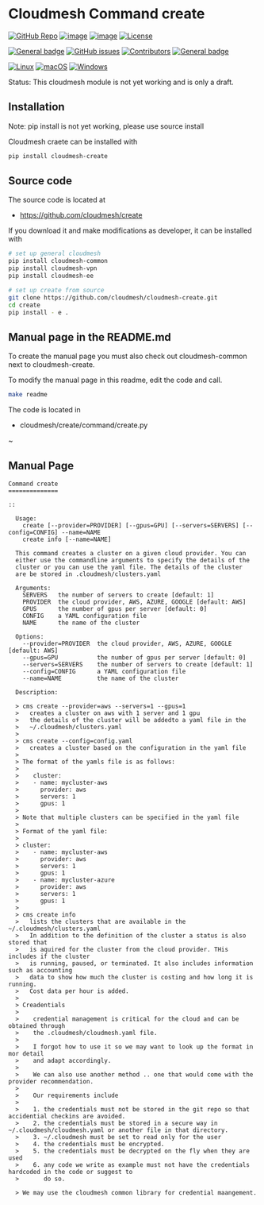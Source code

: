 # Cloudmesh Command create

[![GitHub Repo](https://img.shields.io/badge/github-repo-green.svg)](https://github.com/cloudmesh/cloudmesh-create)
[![image](https://img.shields.io/pypi/pyversions/cloudmesh-create.svg)](https://pypi.org/project/cloudmesh-create)
[![image](https://img.shields.io/pypi/v/cloudmesh-create.svg)](https://pypi.org/project/cloudmesh-create/)
[![License](https://img.shields.io/badge/License-Apache%202.0-blue.svg)](https://opensource.org/licenses/Apache-2.0)

[![General badge](https://img.shields.io/badge/Status-Production-<COLOR>.svg)](https://shields.io/)
[![GitHub issues](https://img.shields.io/github/issues/cloudmesh/cloudmesh-create.svg)](https://github.com/cloudmesh/cloudmesh-create/issues)
[![Contributors](https://img.shields.io/github/contributors/cloudmesh/cloudmesh-create.svg)](https://github.com/cloudmesh/cloudmesh-create/graphs/contributors)
[![General badge](https://img.shields.io/badge/Other-repos-<COLOR>.svg)](https://github.com/cloudmesh/cloudmesh)


[![Linux](https://img.shields.io/badge/OS-Linux-orange.svg)](https://www.linux.org/)
[![macOS](https://img.shields.io/badge/OS-macOS-lightgrey.svg)](https://www.apple.com/macos)
[![Windows](https://img.shields.io/badge/OS-Windows-blue.svg)](https://www.microsoft.com/windows)

Status: This cloudmesh module is not yet working and is only a draft.

## Installation

Note: pip install is not yet working, please use source install

Cloudmesh craete can be installed with  

```bash
pip install cloudmesh-create
```

## Source code 

The source code is located at

* <https://github.com/cloudmesh/create>

If you download it and make modifications as developer, it can be installed with 

```bash
# set up general cloudmesh
pip install cloudmesh-common
pip install cloudmesh-vpn
pip install cloudmesh-ee

# set up create from source
git clone https://github.com/cloudmesh/cloudmesh-create.git
cd create
pip install - e .
```

## Manual page in the README.md

To create the manual page  you must also check out cloudmesh-common next to cloudmesh-create.

To modify the manual page in this readme, edit the code and call. 

```bash
make readme
```

The code is located in 

* cloudmesh/create/command/create.py

~

## Manual Page

<!-- START-MANUAL -->
```
Command create
==============

::

  Usage:
    create [--provider=PROVIDER] [--gpus=GPU] [--servers=SERVERS] [--config=CONFIG] --name=NAME
    create info [--name=NAME]

  This command creates a cluster on a given cloud provider. You can 
  either use the commandline arguments to specify the details of the 
  cluster or you can use the yaml file. The details of the cluster 
  are be stored in .cloudmesh/clusters.yaml

  Arguments:
    SERVERS   the number of servers to create [default: 1]
    PROVIDER  the cloud provider, AWS, AZURE, GOOGLE [default: AWS]
    GPUS      the number of gpus per server [default: 0]
    CONFIG    a YAML configuration file
    NAME      the name of the cluster

  Options:
    --provider=PROVIDER  the cloud provider, AWS, AZURE, GOOGLE [default: AWS]
    --gpus=GPU           the number of gpus per server [default: 0]
    --servers=SERVERS    the number of servers to create [default: 1]
    --config=CONFIG      a YAML configuration file
    --name=NAME          the name of the cluster

  Description:

  > cms create --provider=aws --servers=1 --gpus=1
  >   creates a cluster on aws with 1 server and 1 gpu
  >   the details of the cluster will be addedto a yaml file in the 
  >   ~/.cloudmesh/clusters.yaml 
  >
  > cms create --config=config.yaml
  >   creates a cluster based on the configuration in the yaml file
  >
  > The format of the yamls file is as follows: 
  >
  >    cluster:
  >    - name: mycluster-aws
  >      provider: aws
  >      servers: 1
  >      gpus: 1
  >
  > Note that multiple clusters can be specified in the yaml file
  >
  > Format of the yaml file:
  >
  > cluster:
  >    - name: mycluster-aws
  >      provider: aws
  >      servers: 1
  >      gpus: 1
  >    - name: mycluster-azure
  >      provider: aws
  >      servers: 1
  >      gpus: 1
  >
  > cms create info
  >   lists the clusters that are available in the ~/.cloudmesh/clusters.yaml
  >   In addition to the definition of the cluster a status is also stored that 
  >   is aquired for the cluster from the cloud provider. THis includes if the cluster 
  >   is running, paused, or terminated. It also includes information such as accounting 
  >   data to show how much the cluster is costing and how long it is running.
  >   Cost data per hour is added.
  >
  > Creadentials
  > 
  >    credential management is critical for the cloud and can be obtained through 
  >    the .cloudmesh/cloudmesh.yaml file.
  >
  >    I forgot how to use it so we may want to look up the format in mor detail 
  >    and adapt accordingly.
  >
  >    We can also use another method .. one that would come with the provider recommendation.
  >
  >    Our requirements include
  >
  >    1. the credentials must not be stored in the git repo so that accidential checkins are avoided.
  >    2. the credentials must be stored in a secure way in ~/.cloudmesh/cloudmesh.yaml or another file in that directory.
  >    3. ~/.cloudmesh must be set to read only for the user
  >    4. the credentials must be encrypted.
  >    5. the credentials must be decrypted on the fly when they are used
  >    6. any code we write as example must not have the credentials hardcoded in the code or suggest to
  >       do so.

  > We may use the cloudmesh common library for credential maangement.

```
<!-- STOP-MANUAL -->
